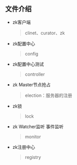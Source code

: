 ## 文件介绍
* zk客户端
    > clinet、curator、zk
* zk配置中心
    > config
* zk配置中心测试
    > controller
* zk Master节点抢占
    > election：服务器的注册
* zk锁
    > lock
* zk Watcher监听 事件监听
    > monitor
* zk注册中心
    > registry